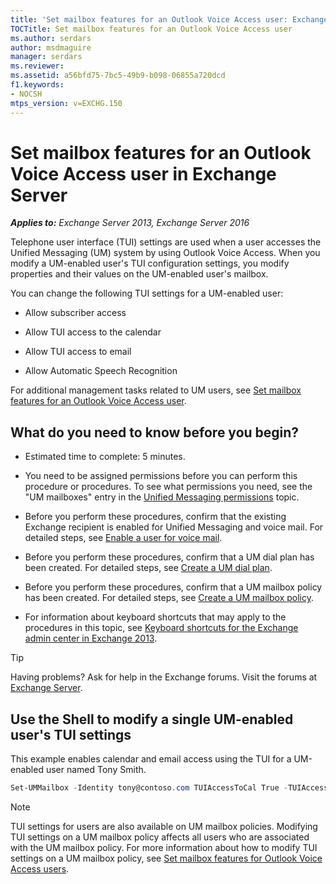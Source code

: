 ```yaml
---
title: 'Set mailbox features for an Outlook Voice Access user: Exchange 2013 Help'
TOCTitle: Set mailbox features for an Outlook Voice Access user
ms.author: serdars
author: msdmaguire
manager: serdars
ms.reviewer:
ms.assetid: a56bfd75-7bc5-49b9-b098-06855a720dcd
f1.keywords:
- NOCSH
mtps_version: v=EXCHG.150
---
```


# Set mailbox features for an Outlook Voice Access user in Exchange Server

_**Applies to:** Exchange Server 2013, Exchange Server 2016_

Telephone user interface (TUI) settings are used when a user accesses the Unified Messaging (UM) system by using Outlook Voice Access. When you modify a UM-enabled user's TUI configuration settings, you modify properties and their values on the UM-enabled user's mailbox.

You can change the following TUI settings for a UM-enabled user:

- Allow subscriber access

- Allow TUI access to the calendar

- Allow TUI access to email

- Allow Automatic Speech Recognition

For additional management tasks related to UM users, see [Set mailbox features for an Outlook Voice Access user](set-mailbox-features-for-a-user-exchange-2013-help.md).

## What do you need to know before you begin?

- Estimated time to complete: 5 minutes.

- You need to be assigned permissions before you can perform this procedure or procedures. To see what permissions you need, see the "UM mailboxes" entry in the [Unified Messaging permissions](unified-messaging-permissions-exchange-2013-help.md) topic.

- Before you perform these procedures, confirm that the existing Exchange recipient is enabled for Unified Messaging and voice mail. For detailed steps, see [Enable a user for voice mail](enable-a-user-for-voice-mail-exchange-2013-help.md).

- Before you perform these procedures, confirm that a UM dial plan has been created. For detailed steps, see [Create a UM dial plan](create-um-dial-plan-exchange-2013-help.md).

- Before you perform these procedures, confirm that a UM mailbox policy has been created. For detailed steps, see [Create a UM mailbox policy](create-um-mailbox-policy-exchange-2013-help.md).

- For information about keyboard shortcuts that may apply to the procedures in this topic, see [Keyboard shortcuts for the Exchange admin center in Exchange 2013](keyboard-shortcuts-in-the-exchange-admin-center-2013-help.md).

> [!TIP]
> Having problems? Ask for help in the Exchange forums. Visit the forums at [Exchange Server](https://social.technet.microsoft.com/forums/office/home?category=exchangeserver).

## Use the Shell to modify a single UM-enabled user's TUI settings

This example enables calendar and email access using the TUI for a UM-enabled user named Tony Smith.

```powershell
Set-UMMailbox -Identity tony@contoso.com TUIAccessToCal True -TUIAccessToEmail True -OperatorNumber 111111 -DisableMissedCallNotification False -AnonCallBlock True
```

> [!NOTE]
> TUI settings for users are also available on UM mailbox policies. Modifying TUI settings on a UM mailbox policy affects all users who are associated with the UM mailbox policy. For more information about how to modify TUI settings on a UM mailbox policy, see [Set mailbox features for Outlook Voice Access users](set-mailbox-features-for-users-exchange-2013-help.md).
